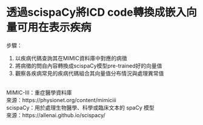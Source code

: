 # 透過scispaCy將ICD code轉換成嵌入向量可用在表示疾病</br>

步驟：</br>
1. 以疾病代碼查詢其在MIMIC資料庫中對應的病徵</br>
2. 將病徵的問自內容轉換成scispaCy模型pre-trained好的向量值</br>
3. 觀察各疾病常見的疾病代碼組合其向量值分布情況與處理異常值</br>
</br>
MIMIC-III：重症醫學資料庫</br>
來源：https://physionet.org/content/mimiciii

</br>
scispaCy：用於處理生物醫學、科學或臨床文本的 spaCy 模型</br>
來源：https://allenai.github.io/scispacy/








